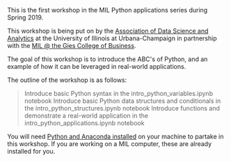 This is the first workshop in the MIL Python applications series during Spring 2019.

This workshop is being put on by the [Association of Data Science and Analytics](https://www.facebook.com/adsauiuc/) at the University of Illinois at Urbana-Champaign in partnership with the [MIL @ the Gies College of Business](https://giesgroups.illinois.edu/marketlab/home/).

The goal of this workshop is to introduce the ABC's of Python, and an example of how it can be leveraged in real-world applications.

The outline of the workshop is as follows:
> Introduce basic Python syntax in the intro_python_variables.ipynb notebook
> Introduce basic Python data structures and conditionals in the intro_python_structures.ipynb notebook
> Introduce functions and demonstrate a real-world application in the intro_python_applications.ipynb notebook

You will need [Python and Anaconda installed](https://medium.com/@jlroo/python-for-business-tutorial-8801c868db10) on your machine to partake in this workshop. If you are working on a MIL computer, these are already installed for you.
